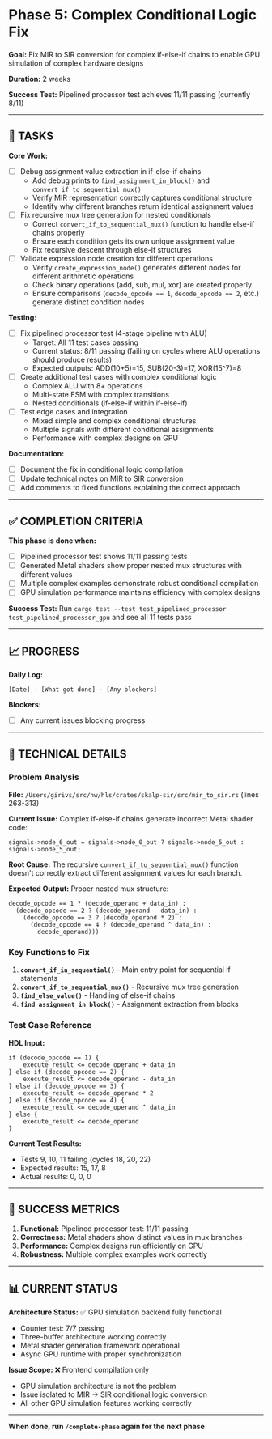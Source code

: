 # Phase 5: Complex Conditional Logic Fix

**Goal:** Fix MIR to SIR conversion for complex if-else-if chains to enable GPU simulation of complex hardware designs

**Duration:** 2 weeks

**Success Test:** Pipelined processor test achieves 11/11 passing (currently 8/11)

---

## 🎯 TASKS

**Core Work:**
- [ ] Debug assignment value extraction in if-else-if chains
  - Add debug prints to `find_assignment_in_block()` and `convert_if_to_sequential_mux()`
  - Verify MIR representation correctly captures conditional structure
  - Identify why different branches return identical assignment values
- [ ] Fix recursive mux tree generation for nested conditionals
  - Correct `convert_if_to_sequential_mux()` function to handle else-if chains properly
  - Ensure each condition gets its own unique assignment value
  - Fix recursive descent through else-if structures
- [ ] Validate expression node creation for different operations
  - Verify `create_expression_node()` generates different nodes for different arithmetic operations
  - Check binary operations (add, sub, mul, xor) are created properly
  - Ensure comparisons (`decode_opcode == 1`, `decode_opcode == 2`, etc.) generate distinct condition nodes

**Testing:**
- [ ] Fix pipelined processor test (4-stage pipeline with ALU)
  - Target: All 11 test cases passing
  - Current status: 8/11 passing (failing on cycles where ALU operations should produce results)
  - Expected outputs: ADD(10+5)=15, SUB(20-3)=17, XOR(15^7)=8
- [ ] Create additional test cases with complex conditional logic
  - Complex ALU with 8+ operations
  - Multi-state FSM with complex transitions
  - Nested conditionals (if-else-if within if-else-if)
- [ ] Test edge cases and integration
  - Mixed simple and complex conditional structures
  - Multiple signals with different conditional assignments
  - Performance with complex designs on GPU

**Documentation:**
- [ ] Document the fix in conditional logic compilation
- [ ] Update technical notes on MIR to SIR conversion
- [ ] Add comments to fixed functions explaining the correct approach

---

## ✅ COMPLETION CRITERIA

**This phase is done when:**
- [ ] Pipelined processor test shows 11/11 passing tests
- [ ] Generated Metal shaders show proper nested mux structures with different values
- [ ] Multiple complex examples demonstrate robust conditional compilation
- [ ] GPU simulation performance maintains efficiency with complex designs

**Success Test:** Run `cargo test --test test_pipelined_processor test_pipelined_processor_gpu` and see all 11 tests pass

---

## 📈 PROGRESS

**Daily Log:**
```
[Date] - [What got done] - [Any blockers]
```

**Blockers:**
- [ ] Any current issues blocking progress

---

## 🔧 TECHNICAL DETAILS

### Problem Analysis
**File:** `/Users/girivs/src/hw/hls/crates/skalp-sir/src/mir_to_sir.rs` (lines 263-313)

**Current Issue:** Complex if-else-if chains generate incorrect Metal shader code:
```metal
signals->node_6_out = signals->node_0_out ? signals->node_5_out : signals->node_5_out;
```

**Root Cause:** The recursive `convert_if_to_sequential_mux()` function doesn't correctly extract different assignment values for each branch.

**Expected Output:** Proper nested mux structure:
```metal
decode_opcode == 1 ? (decode_operand + data_in) :
  (decode_opcode == 2 ? (decode_operand - data_in) :
    (decode_opcode == 3 ? (decode_operand * 2) :
      (decode_opcode == 4 ? (decode_operand ^ data_in) :
        decode_operand)))
```

### Key Functions to Fix
1. **`convert_if_in_sequential()`** - Main entry point for sequential if statements
2. **`convert_if_to_sequential_mux()`** - Recursive mux tree generation
3. **`find_else_value()`** - Handling of else-if chains
4. **`find_assignment_in_block()`** - Assignment extraction from blocks

### Test Case Reference
**HDL Input:**
```hdl
if (decode_opcode == 1) {
    execute_result <= decode_operand + data_in
} else if (decode_opcode == 2) {
    execute_result <= decode_operand - data_in
} else if (decode_opcode == 3) {
    execute_result <= decode_operand * 2
} else if (decode_opcode == 4) {
    execute_result <= decode_operand ^ data_in
} else {
    execute_result <= decode_operand
}
```

**Current Test Results:**
- Tests 9, 10, 11 failing (cycles 18, 20, 22)
- Expected results: 15, 17, 8
- Actual results: 0, 0, 0

---

## 🎯 SUCCESS METRICS

1. **Functional:** Pipelined processor test: 11/11 passing
2. **Correctness:** Metal shaders show distinct values in mux branches
3. **Performance:** Complex designs run efficiently on GPU
4. **Robustness:** Multiple complex examples work correctly

---

## 📊 CURRENT STATUS

**Architecture Status:** ✅ GPU simulation backend fully functional
- Counter test: 7/7 passing
- Three-buffer architecture working correctly
- Metal shader generation framework operational
- Async GPU runtime with proper synchronization

**Issue Scope:** ❌ Frontend compilation only
- GPU simulation architecture is not the problem
- Issue isolated to MIR → SIR conditional logic conversion
- All other GPU simulation features working correctly

---

**When done, run `/complete-phase` again for the next phase**
